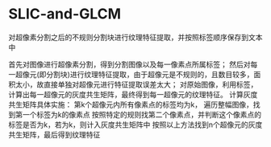 # SLIC-and-GLCM
对超像素分割之后的不规则分割块进行纹理特征提取，并按照标签顺序保存到文本中


首先对图像进行超像素分割，得到分割图像以及每一像素点所属标签；
然后对每一超像元(即分割块)进行纹理特征提取，由于超像元是不规则的，且数目较多，面积太小，故直接单独对超像元进行特征提取误差太大；
对原始图像，利用标签，计算出每一超像元的灰度共生矩阵，最终得到每一超像元的纹理特征。
计算灰度共生矩阵具体实施：
第k个超像元内所有像素点的标签均为k，
遍历整幅图像，找到第一个标签为k的像素点
按照特定的规则找第二个像素点，并判断这个像素点的标签是否为k，若为k，则计入灰度共生矩阵中
按照以上方法找到n个超像元的灰度共生矩阵，最后得到纹理特征
